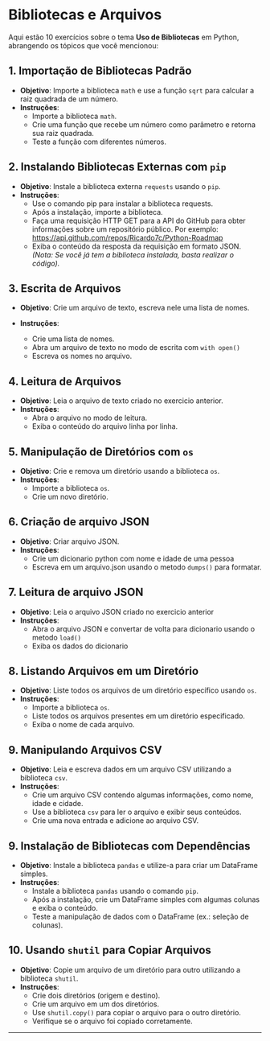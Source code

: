 # Bibliotecas e Arquivos

Aqui estão 10 exercícios sobre o tema **Uso de Bibliotecas** em Python, abrangendo os tópicos que você mencionou:

## 1. Importação de Bibliotecas Padrão

- **Objetivo**: Importe a biblioteca `math` e use a função `sqrt` para calcular a raiz quadrada de um número.
- **Instruções**:
  - Importe a biblioteca `math`.
  - Crie uma função que recebe um número como parâmetro e retorna sua raiz quadrada.
  - Teste a função com diferentes números.

## 2. Instalando Bibliotecas Externas com `pip`

- **Objetivo**: Instale a biblioteca externa `requests` usando o `pip`.
- **Instruções**:
  - Use o comando pip para instalar a biblioteca requests.
  - Após a instalação, importe a biblioteca.
  - Faça uma requisição HTTP GET para a API do GitHub para obter informações sobre um repositório público. Por exemplo: https://api.github.com/repos/Ricardo7c/Python-Roadmap
  - Exiba o conteúdo da resposta da requisição em formato JSON.
    *(Nota: Se você já tem a biblioteca instalada, basta realizar o código).*

## 3. Escrita de Arquivos

- **Objetivo**: Crie um arquivo de texto, escreva nele uma lista de nomes.

- **Instruções**:
  - Crie uma lista de nomes.
  - Abra um arquivo de texto no modo de escrita com `with open()`
  - Escreva os nomes no arquivo.

## 4. Leitura de Arquivos

- **Objetivo**: Leia o arquivo de texto criado no exercicio anterior.
- **Instruções**:
  - Abra o arquivo no modo de leitura.
  - Exiba o conteúdo do arquivo linha por linha.

## 5. Manipulação de Diretórios com `os`

- **Objetivo**: Crie e remova um diretório usando a biblioteca `os`.
- **Instruções**:
  - Importe a biblioteca `os`.
  - Crie um novo diretório.

## 6. Criação de arquivo JSON

- **Objetivo**: Criar arquivo JSON.
- **Instruções**:
  - Crie um dicionario python com nome e idade de uma pessoa
  - Escreva em um arquivo.json usando o metodo `dumps()` para formatar.

## 7. Leitura de arquivo JSON

- **Objetivo**: Leia o arquivo JSON criado no exercicio anterior
- **Instruções**:
  - Abra o arquivo JSON e convertar de volta para dicionario usando o metodo `load()`
  - Exiba os dados do dicionario

## 8. Listando Arquivos em um Diretório

- **Objetivo**: Liste todos os arquivos de um diretório específico usando `os`.
- **Instruções**:
  - Importe a biblioteca `os`.
  - Liste todos os arquivos presentes em um diretório especificado.
  - Exiba o nome de cada arquivo.

## 9. Manipulando Arquivos CSV

- **Objetivo**: Leia e escreva dados em um arquivo CSV utilizando a biblioteca `csv`.
- **Instruções**:
  - Crie um arquivo CSV contendo algumas informações, como nome, idade e cidade.
  - Use a biblioteca `csv` para ler o arquivo e exibir seus conteúdos.
  - Crie uma nova entrada e adicione ao arquivo CSV.

## 9. Instalação de Bibliotecas com Dependências

- **Objetivo**: Instale a biblioteca `pandas` e utilize-a para criar um DataFrame simples.
- **Instruções**:
  - Instale a biblioteca `pandas` usando o comando `pip`.
  - Após a instalação, crie um DataFrame simples com algumas colunas e exiba o conteúdo.
  - Teste a manipulação de dados com o DataFrame (ex.: seleção de colunas).

## 10. Usando `shutil` para Copiar Arquivos

- **Objetivo**: Copie um arquivo de um diretório para outro utilizando a biblioteca `shutil`.
- **Instruções**:
  - Crie dois diretórios (origem e destino).
  - Crie um arquivo em um dos diretórios.
  - Use `shutil.copy()` para copiar o arquivo para o outro diretório.
  - Verifique se o arquivo foi copiado corretamente.

---
